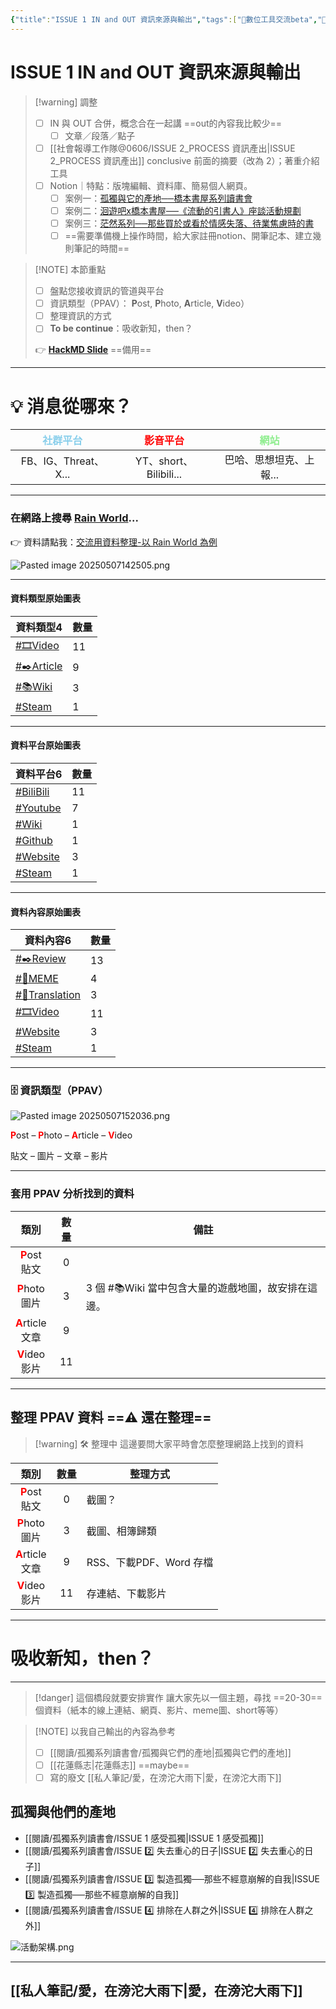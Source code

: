 ```yaml
---
{"title":"ISSUE 1 IN and OUT 資訊來源與輸出","tags":["📝數位工具交流beta","🎯學習歷程檔案","self_learing"],"status":"⚒️ Doing","dg-publish":true,"type":["📰Slide"],"hackmd":{"url":"https://hackmd.io/U7hMvfodRbqYJZImWkKT3A","title":"ISSUE 1 IN 資訊來源","lastSync":"2025-05-07T07:54:10.031Z"},"permalink":"/社會報導工作隊@0606/ISSUE 1 IN and OUT 資訊來源與輸出/","dgPassFrontmatter":true,"created":"2025-05-07T13:09:00.476+08:00","updated":"2025-05-07T16:59:56.345+08:00"}
---
```


# ISSUE 1 IN and OUT 資訊來源與輸出


> [!warning] 調整
> - [ ] IN 與 OUT 合併，概念合在一起講 ==out的內容我比較少==
> 	- [ ] 文章／段落／點子
> - [ ]  [[社會報導工作隊@0606/ISSUE 2_PROCESS 資訊產出\|ISSUE 2_PROCESS 資訊產出]] conclusive 前面的摘要（改為 2）；著重介紹工具
> 	- [ ] Notion｜特點：版塊編輯、資料庫、簡易個人網頁。
> 		- [ ] 案例一：[孤獨與它的產地──橋本書屋系列讀書會](https://grizzled-ankle-932.notion.site/288e1fd1ff874afc87ebbeec1f3773ba?pvs=4)
> 		- [ ] 案例二：[洄遊吧x橋本書屋──《流動的引書人》座談活動規劃](https://grizzled-ankle-932.notion.site/x-a1559ebe56564d33961fe492938ea226?pvs=4)
> 		- [ ] 案例三：[茫然系列──那些買於或看於情感失落、待業焦慮時的書](https://grizzled-ankle-932.notion.site/f21d7ba2f63342fbb1b40aece92a0896?pvs=4)
> 		- [ ] ==需要準備機上操作時間，給大家註冊notion、開筆記本、建立幾則筆記的時間==

> [!NOTE] 本節重點
> - [ ] 盤點您接收資訊的管道與平台
> - [ ] 資訊類型（PPAV）： **P**ost, **P**hoto, **A**rticle, **V**ideo）
> - [ ] 整理資訊的方式
> - [ ] **To be continue**：吸收新知，then？
> 
> 👉 [**HackMD Slide**](https://hackmd.io/@tree10zi23/BJcoW5dxxg#/)   ==備用==

---


# 💡 消息從哪來？

| <font color="skyblue">社群平台</font> | <font color="red">影音平台</font> | <font color="lightgreen">網站</font> |
| :-------------------------------: | :---------------------------: | :--------------------------------: |
|         FB、IG、Threat、X...         |     YT、short、Bilibili...      |           巴哈、思想坦克、上報...            |


---

### 在網路上搜尋 [Rain World](https://store.steampowered.com/app/312520/Rain_World/)...



👉 資料請點我：[交流用資料整理-以 Rain World 為例](https://bravetree318.netlify.app/%E7%A4%BE%E6%9C%83%E5%A0%B1%E5%B0%8E%E5%B7%A5%E4%BD%9C%E9%9A%8A@0606/%E4%BA%A4%E6%B5%81%E7%94%A8%E8%B3%87%E6%96%99%E6%95%B4%E7%90%86-%E4%BB%A5%20rain%20world%20%E7%82%BA%E4%BE%8B/)

![Pasted image 20250507142505.png](/img/user/img/Pasted%20image%2020250507142505.png)


---


#### 資料類型原始圖表

<div><table class="dataview table-view-table"><thead class="table-view-thead"><tr class="table-view-tr-header"><th class="table-view-th"><span>資料類型</span><span class="dataview small-text">4</span></th><th class="table-view-th"><span>數量</span></th></tr></thead><tbody class="table-view-tbody"><tr><td><span><a href="#🎞️Video" class="tag" target="_blank" rel="noopener nofollow">#🎞️Video</a></span></td><td>11</td></tr><tr><td><span><a href="#✒️Article" class="tag" target="_blank" rel="noopener nofollow">#✒️Article</a></span></td><td>9</td></tr><tr><td><span><a href="#📚Wiki" class="tag" target="_blank" rel="noopener nofollow">#📚Wiki</a></span></td><td>3</td></tr><tr><td><span><a href="#Steam" class="tag" target="_blank" rel="noopener nofollow">#Steam</a></span></td><td>1</td></tr></tbody></table></div>



---


#### 資料平台原始圖表


<div><table class="dataview table-view-table"><thead class="table-view-thead"><tr class="table-view-tr-header"><th class="table-view-th"><span>資料平台</span><span class="dataview small-text">6</span></th><th class="table-view-th"><span>數量</span></th></tr></thead><tbody class="table-view-tbody"><tr><td><span><a href="#BiliBili" class="tag" target="_blank" rel="noopener nofollow">#BiliBili</a></span></td><td>11</td></tr><tr><td><span><a href="#Youtube" class="tag" target="_blank" rel="noopener nofollow">#Youtube</a></span></td><td>7</td></tr><tr><td><span><a href="#Wiki" class="tag" target="_blank" rel="noopener nofollow">#Wiki</a></span></td><td>1</td></tr><tr><td><span><a href="#Github" class="tag" target="_blank" rel="noopener nofollow">#Github</a></span></td><td>1</td></tr><tr><td><span><a href="#Website" class="tag" target="_blank" rel="noopener nofollow">#Website</a></span></td><td>3</td></tr><tr><td><span><a href="#Steam" class="tag" target="_blank" rel="noopener nofollow">#Steam</a></span></td><td>1</td></tr></tbody></table></div>



---



#### 資料內容原始圖表

<div><table class="dataview table-view-table"><thead class="table-view-thead"><tr class="table-view-tr-header"><th class="table-view-th"><span>資料內容</span><span class="dataview small-text">6</span></th><th class="table-view-th"><span>數量</span></th></tr></thead><tbody class="table-view-tbody"><tr><td><span><a href="#✒️Review" class="tag" target="_blank" rel="noopener nofollow">#✒️Review</a></span></td><td>13</td></tr><tr><td><span><a href="#🤪MEME" class="tag" target="_blank" rel="noopener nofollow">#🤪MEME</a></span></td><td>4</td></tr><tr><td><span><a href="#📑Translation" class="tag" target="_blank" rel="noopener nofollow">#📑Translation</a></span></td><td>3</td></tr><tr><td><span><a href="#🎞️Video" class="tag" target="_blank" rel="noopener nofollow">#🎞️Video</a></span></td><td>11</td></tr><tr><td><span><a href="#Website" class="tag" target="_blank" rel="noopener nofollow">#Website</a></span></td><td>3</td></tr><tr><td><span><a href="#Steam" class="tag" target="_blank" rel="noopener nofollow">#Steam</a></span></td><td>1</td></tr></tbody></table></div>

---


### 🗄️ 資訊類型（PPAV）

![Pasted image 20250507152036.png](/img/user/img/Pasted%20image%2020250507152036.png)

<font color="red"><b>P</b></font>ost – <font color="red"><b>P</b></font>hoto – <font color="red"><b>A</b></font>rticle –  <font color="red"><b>V</b></font>ideo

貼文 – 圖片 – 文章 – 影片


---

### 套用 PPAV 分析找到的資料

|                      類別                       | 數量  | 備註                               |
| :-------------------------------------------: | :-: | -------------------------------- |
|  <font color="red"><b>P</b></font>ost<br>貼文   |  0  |                                  |
|  <font color="red"><b>P</b></font>hoto<br>圖片  |  3  | 3 個 #📚Wiki  當中包含大量的遊戲地圖，故安排在這邊。 |
| <font color="red"><b>A</b></font>rticle<br>文章 |  9  |                                  |
|  <font color="red"><b>V</b></font>ideo<br>影片  | 11  |                                  |

---

## 整理 PPAV 資料 ==⚠️ 還在整理==


> [!warning] 🛠️ 整理中 
> 這邊要問大家平時會怎麼整理網路上找到的資料


|                      類別                       | 數量  | 整理方式              |
| :-------------------------------------------: | :-: | ----------------- |
|  <font color="red"><b>P</b></font>ost<br>貼文   |  0  | 截圖？               |
|  <font color="red"><b>P</b></font>hoto<br>圖片  |  3  | 截圖、相簿歸類           |
| <font color="red"><b>A</b></font>rticle<br>文章 |  9  | RSS、下載PDF、Word 存檔 |
|  <font color="red"><b>V</b></font>ideo<br>影片  | 11  | 存連結、下載影片          |

---


# 吸收新知，then？


---

> [!danger] 這個橋段就要安排實作
> 讓大家先以一個主題，尋找 ==20-30== 個資料（紙本的線上連結、網頁、影片、meme圖、short等等）











> [!NOTE] 以我自己輸出的內容為參考
> - [ ]   [[閱讀/孤獨系列讀書會/孤獨與它們的產地\|孤獨與它們的產地]]
> - [ ]   [[花蓮縣志\|花蓮縣志]] ==maybe==
> - [ ]  寫的廢文 [[私人筆記/愛，在滂沱大雨下\|愛，在滂沱大雨下]]


## 孤獨與他們的產地

- [[閱讀/孤獨系列讀書會/ISSUE 1 感受孤獨\|ISSUE 1 感受孤獨]]
- [[閱讀/孤獨系列讀書會/ISSUE 2️⃣ 失去重心的日子\|ISSUE 2️⃣ 失去重心的日子]]
- [[閱讀/孤獨系列讀書會/ISSUE 3️⃣ 製造孤獨──那些不經意崩解的自我\|ISSUE 3️⃣ 製造孤獨──那些不經意崩解的自我]]
- [[閱讀/孤獨系列讀書會/ISSUE 4️⃣ 排除在人群之外\|ISSUE 4️⃣ 排除在人群之外]]


![活動架構.png](/img/user/%E6%B4%BB%E5%8B%95%E6%9E%B6%E6%A7%8B.png)



---

## [[私人筆記/愛，在滂沱大雨下\|愛，在滂沱大雨下]]



